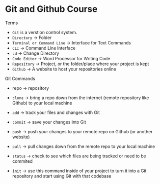 # Git and Github Course

Terms

- `Git` is a verstion control system.
- `Directory` -> Folder
- `Terminal or Command Line` -> Interface for Text Commands
- `CLI` -> Command Line Interface
- `cd` -> Change Directory
- `Code Editor` -> Word Processor for Writing Code
- `Repository` -> Project, or the folder/place where your project is kept
- `Github` -> A website to host your repositories online

Git Commands

* repo -> repository
* `clone` -> bring a repo down from the internet (remote repository like Github) to your local machine
* `add` -> track your files and changes with Git
* `commit` -> save your changes into Git
* `push` -> push your changes to your remote repo on Github (or another website)
* `pull` -> pull changes down from the remote repo to your local machine

* `status` -> check to see which files are being tracked or need to be commited
* `init` -> use this command inside of your project to turn it into a Git repository and start using Git with that codebase

